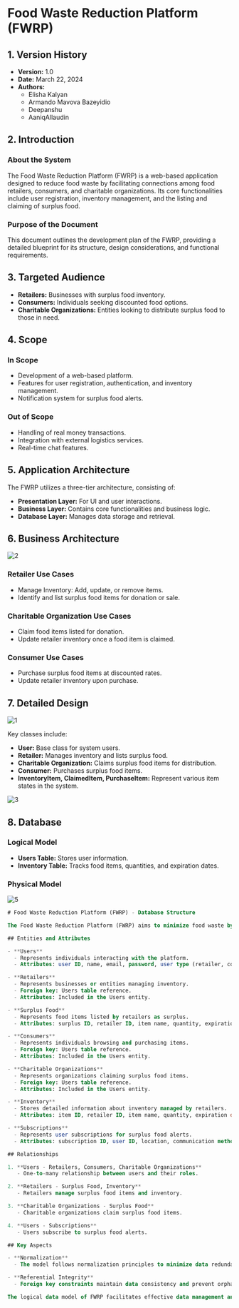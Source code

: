# Food Waste Reduction Platform (FWRP)

## 1. Version History

- **Version:** 1.0
- **Date:** March 22, 2024
- **Authors:**
  - Elisha Kalyan
  - Armando Mavova Bazeyidio
  - Deepanshu
  - AaniqAllaudin

## 2. Introduction

### About the System

The Food Waste Reduction Platform (FWRP) is a web-based application designed to reduce food waste by facilitating connections among food retailers, consumers, and charitable organizations. Its core functionalities include user registration, inventory management, and the listing and claiming of surplus food.

### Purpose of the Document

This document outlines the development plan of the FWRP, providing a detailed blueprint for its structure, design considerations, and functional requirements.

## 3. Targeted Audience

- **Retailers:** Businesses with surplus food inventory.
- **Consumers:** Individuals seeking discounted food options.
- **Charitable Organizations:** Entities looking to distribute surplus food to those in need.

## 4. Scope

### In Scope

- Development of a web-based platform.
- Features for user registration, authentication, and inventory management.
- Notification system for surplus food alerts.

### Out of Scope

- Handling of real money transactions.
- Integration with external logistics services.
- Real-time chat features.

## 5. Application Architecture

The FWRP utilizes a three-tier architecture, consisting of:
- **Presentation Layer:** For UI and user interactions.
- **Business Layer:** Contains core functionalities and business logic.
- **Database Layer:** Manages data storage and retrieval.

## 6. Business Architecture

![2](https://github.com/Elisha-777/FINAL-PROJECT-CST-8288-/assets/156712128/4f258830-2d23-4e4e-a279-c855b3bf98e0)

### Retailer Use Cases

- Manage Inventory: Add, update, or remove items.
- Identify and list surplus food items for donation or sale.

### Charitable Organization Use Cases

- Claim food items listed for donation.
- Update retailer inventory once a food item is claimed.

### Consumer Use Cases

- Purchase surplus food items at discounted rates.
- Update retailer inventory upon purchase.

## 7. Detailed Design

![1](https://github.com/Elisha-777/FINAL-PROJECT-CST-8288-/assets/156712128/45d5d96a-573b-4e16-8905-cb89d5f47825)

Key classes include:
- **User:** Base class for system users.
- **Retailer:** Manages inventory and lists surplus food.
- **Charitable Organization:** Claims surplus food items for distribution.
- **Consumer:** Purchases surplus food items.
- **InventoryItem, ClaimedItem, PurchaseItem:** Represent various item states in the system.

![3](https://github.com/Elisha-777/FINAL-PROJECT-CST-8288-/assets/156712128/e744204e-28cf-4871-9148-b96fd370de04)

## 8. Database

### Logical Model

- **Users Table:** Stores user information.
- **Inventory Table:** Tracks food items, quantities, and expiration dates.

### Physical Model
![5](https://github.com/Elisha-777/FINAL-PROJECT-CST-8288-/assets/156712128/6a3b05cb-36b0-4360-9700-9e8e6b036f3b)
```sql
# Food Waste Reduction Platform (FWRP) - Database Structure

The Food Waste Reduction Platform (FWRP) aims to minimize food waste by facilitating the efficient redistribution of surplus food items from retailers to consumers and charitable organizations. This document outlines the logical data model of FWRP, detailing the database's structural organization, including entities, attributes, and relationships critical to the system's data requirements.

## Entities and Attributes

- **Users**
  - Represents individuals interacting with the platform.
  - Attributes: user ID, name, email, password, user type (retailer, consumer, charitable organization).

- **Retailers**
  - Represents businesses or entities managing inventory.
  - Foreign key: Users table reference.
  - Attributes: Included in the Users entity.

- **Surplus Food**
  - Represents food items listed by retailers as surplus.
  - Attributes: surplus ID, retailer ID, item name, quantity, expiration date, donation/sale status.

- **Consumers**
  - Represents individuals browsing and purchasing items.
  - Foreign key: Users table reference.
  - Attributes: Included in the Users entity.

- **Charitable Organizations**
  - Represents organizations claiming surplus food items.
  - Foreign key: Users table reference.
  - Attributes: Included in the Users entity.

- **Inventory**
  - Stores detailed information about inventory managed by retailers.
  - Attributes: item ID, retailer ID, item name, quantity, expiration date.

- **Subscriptions**
  - Represents user subscriptions for surplus food alerts.
  - Attributes: subscription ID, user ID, location, communication method, food preferences.

## Relationships

1. **Users - Retailers, Consumers, Charitable Organizations**
   - One-to-many relationship between users and their roles.

2. **Retailers - Surplus Food, Inventory**
   - Retailers manage surplus food items and inventory.

3. **Charitable Organizations - Surplus Food**
   - Charitable organizations claim surplus food items.

4. **Users - Subscriptions**
   - Users subscribe to surplus food alerts.

## Key Aspects

- **Normalization**
  - The model follows normalization principles to minimize data redundancy and ensure data integrity.

- **Referential Integrity**
  - Foreign key constraints maintain data consistency and prevent orphaned records.

The logical data model of FWRP facilitates effective data management and system operation, supporting the platform's mission to reduce food waste through improved distribution mechanisms.



